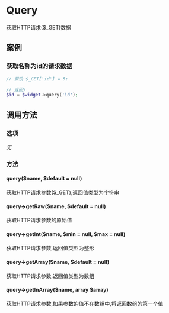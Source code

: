 Query
=====

获取HTTP请求($_GET)数据

案例
----

### 获取名称为id的请求数据
```php
// 假设 $_GET['id'] = 5;

// 返回5
$id = $widget->query('id');
```

调用方法
--------

### 选项

*无*

### 方法

#### query($name, $default = null)
获取HTTP请求参数($_GET),返回值类型为字符串

#### query->getRaw($name, $default = null)
获取HTTP请求参数的原始值

#### query->getInt($name, $min = null, $max = null)
获取HTTP请求参数,返回值类型为整形

#### query->getArray($name, $default = null)
获取HTTP请求参数,返回值类型为数组

#### query->getInArray($name, array $array)
获取HTTP请求参数,如果参数的值不在数组中,将返回数组的第一个值
